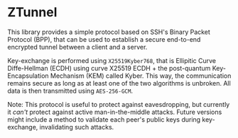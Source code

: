 # ZTunnel

This library provides a simple protocol based on SSH's Binary Packet Protocol (BPP), that can be used to establish a secure end-to-end encrypted tunnel between a client and a server.

Key-exchange is performed using `X25519Kyber768`, that is Ellipitic Curve Diffe-Hellman (ECDH) using curve X25519 ECDH + the post-quantum Key-Encapsulation Mechanism (KEM) called Kyber. This way, the communication remains secure as long as at least one of the two algorithms is unbroken. All data is then transmitted using `AES-256-GCM`. 

Note: This protocol is useful to protect against eavesdropping, but currently it *can't* protect against active man-in-the-middle attacks. Future versions might include a method to validate each peer's public keys during key-exchange, invalidating such attacks.
